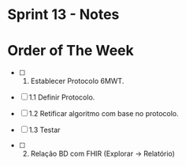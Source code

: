 # Sprint 13 - Notes 

# Order of The Week

- [ ]  1. Establecer Protocolo 6MWT.
  - [ ]  1.1 Definir Protocolo.
  - [ ]  1.2 Retificar algoritmo com base no protocolo.
  - [ ]  1.3 Testar

- [ ]  2. Relação BD com FHIR (Explorar -> Relatório)

